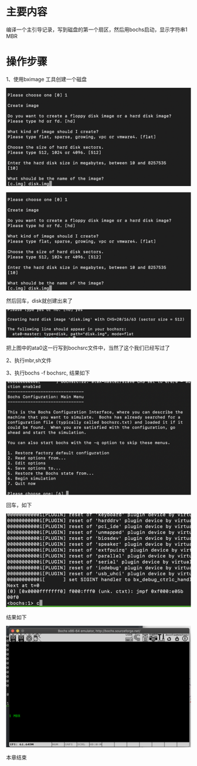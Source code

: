 # 主要内容

编译一个主引导记录，写到磁盘的第一个扇区，然后用bochs启动，显示字符串1 MBR

# 操作步骤

1、使用bximage 工具创建一个磁盘



![11.33.42](image/11.34.26.png)

![11.34.26](image/11.34.26.png)

然后回车，disk就创建出来了

![11.34.59](image/11.34.59.png)



把上图中的ata0这一行写到bochsrc文件中，当然了这个我们已经写过了



2、执行mbr,sh文件

3、执行bochs -f bochsrc, 结果如下

![11.36.32](image/11.36.32.png)

回车，如下

![11.36.54](image/11.36.54.png)



结果如下

![11.37.09](image/11.37.09.png)

本章结束


